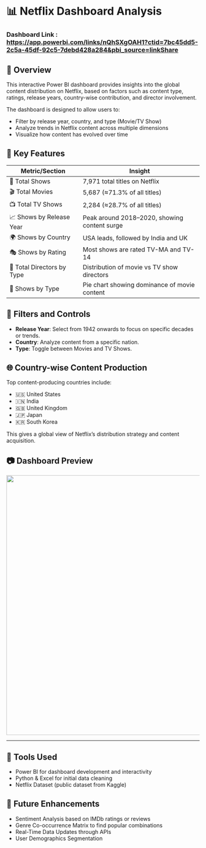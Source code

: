 # 📊 Netflix Dashboard Analysis

### Dashboard Link : https://app.powerbi.com/links/nQhSXgOAH1?ctid=7bc45dd5-2c5a-45df-92c5-7debd428a284&pbi_source=linkShare


## 📝 Overview
This interactive Power BI dashboard provides insights into the global content distribution on Netflix, based on factors such as content type, ratings, release years, country-wise contribution, and director involvement.

The dashboard is designed to allow users to:
- Filter by release year, country, and type (Movie/TV Show)
- Analyze trends in Netflix content across multiple dimensions
- Visualize how content has evolved over time

## 🎯 Key Features

| Metric/Section           | Insight                                              |
|--------------------------|------------------------------------------------------|
| 🔢 Total Shows           | 7,971 total titles on Netflix                        |
| 🎬 Total Movies          | 5,687 (≈71.3% of all titles)                         |
| 📺 Total TV Shows        | 2,284 (≈28.7% of all titles)                         |
| 📈 Shows by Release Year | Peak around 2018–2020, showing content surge         |
| 🌍 Shows by Country      | USA leads, followed by India and UK                  |
| 🎭 Shows by Rating       | Most shows are rated TV-MA and TV-14                 |
| 🎥 Total Directors by Type | Distribution of movie vs TV show directors         |
| 🍿 Shows by Type         | Pie chart showing dominance of movie content         |

## 🧩 Filters and Controls
- **Release Year**: Select from 1942 onwards to focus on specific decades or trends.
- **Country**: Analyze content from a specific nation.
- **Type**: Toggle between Movies and TV Shows.

## 🌐 Country-wise Content Production
Top content-producing countries include:
- 🇺🇸 United States
- 🇮🇳 India
- 🇬🇧 United Kingdom
- 🇯🇵 Japan
- 🇰🇷 South Korea

This gives a global view of Netflix’s distribution strategy and content acquisition.

## 📷 Dashboard Preview
<p align="center">
<img width="1210" height="678" alt="Image" src="https://github.com/user-attachments/assets/b6fbe6ae-79e9-412c-abd1-aa306ed3d1fa" />
</p>

---
## 📌 Tools Used
- Power BI for dashboard development and interactivity
- Python & Excel for initial data cleaning
- Netflix Dataset (public dataset from Kaggle)

## 🔮 Future Enhancements
- Sentiment Analysis based on IMDb ratings or reviews
- Genre Co-occurrence Matrix to find popular combinations
- Real-Time Data Updates through APIs
- User Demographics Segmentation
